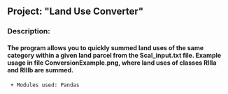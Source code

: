 ## Project: "Land Use Converter"

### Description:
#### The program allows you to quickly summed land uses of the same category within a given land parcel from the Scal_input.txt file. Example usage in file ConversionExample.png, where land uses of classes RIIIa and RIIIb are summed.

```diff
 + Modules used: Pandas

```

